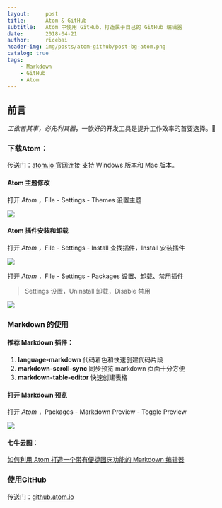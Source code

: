 ```yaml
---
layout:     post
title:      Atom & GitHub
subtitle:   Atom 中使用 GitHub，打造属于自己的 GitHub 编辑器
date:       2018-04-21
author:     ricebai
header-img: img/posts/atom-github/post-bg-atom.png
catalog: true
tags:
    - Markdown
    - GitHub
    - Atom
---
```



## 前言

*工欲善其事，必先利其器*，一款好的开发工具是提升工作效率的首要选择。🙊

### 下载Atom：

传送门：[atom.io 官网连接](https://atom.io) 支持 Windows 版本和 Mac 版本。

#### Atom 主题修改

打开 *Atom* ，File - Settings - Themes 设置主题

<img src="https://ricebai.github.io/img/posts/atom-github/settings-themes.jpg" />

#### Atom 插件安装和卸载

打开 *Atom* ，File - Settings - Install 查找插件，Install 安装插件

<img src="https://ricebai.github.io/img/posts/atom-github/settings-install.jpg" />

打开 *Atom* ，File - Settings - Packages 设置、卸载、禁用插件

> Settings 设置，Uninstall 卸载，Disable 禁用
<img src="https://ricebai.github.io/img/posts/atom-github/settings-packages.jpg" />

### Markdown 的使用

#### 推荐 Markdown 插件：

1. **language-markdown** 代码着色和快速创建代码片段
2. **markdown-scroll-sync** 同步预览 markdown 页面十分方便
3. **markdown-table-editor** 快速创建表格

#### 打开 Markdown 预览

打开 *Atom* ，Packages - Markdown Preview - Toggle Preview

<img src="https://ricebai.github.io/img/posts/atom-github/markdown-view.jpg" />

#### 七牛云图：

[如何利用 Atom 打造一个带有便捷图床功能的 Markdown 编辑器](https://www.jianshu.com/p/af4d34d39797)


### 使用GitHub
传送门：[github.atom.io](https://github.atom.io/)
